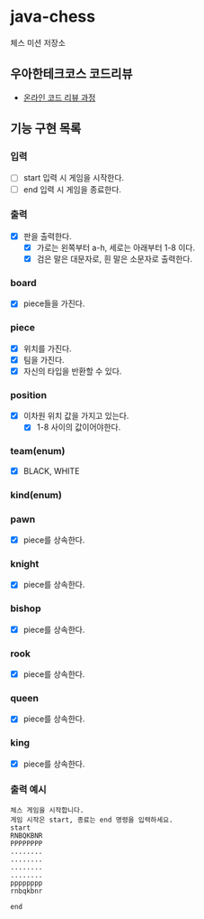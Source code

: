 # java-chess

체스 미션 저장소

## 우아한테크코스 코드리뷰

- [온라인 코드 리뷰 과정](https://github.com/woowacourse/woowacourse-docs/blob/master/maincourse/README.md)

## 기능 구현 목록

### 입력
- [ ] start 입력 시 게임을 시작한다.
- [ ] end 입력 시 게임을 종료한다.

### 출력
- [x] 판을 출력한다.
    - [x] 가로는 왼쪽부터 a-h, 세로는 아래부터 1-8 이다.
    - [x] 검은 말은 대문자로, 흰 말은 소문자로 출력한다.

### board
- [x] piece들을 가진다.

### piece
- [x] 위치를 가진다.
- [x] 팀을 가진다.
- [x] 자신의 타입을 반환할 수 있다.

### position
- [x] 이차원 위치 값을 가지고 있는다.
  - [x] 1-8 사이의 값이어야한다.

### team(enum)
- [x] BLACK, WHITE

### kind(enum)

### pawn
- [x] piece를 상속한다.

### knight
- [x] piece를 상속한다.

### bishop
- [x] piece를 상속한다.

### rook
- [x] piece를 상속한다.

### queen
- [x] piece를 상속한다.

### king
- [x] piece를 상속한다.


### 출력 예시

```
체스 게임을 시작합니다.
게임 시작은 start, 종료는 end 명령을 입력하세요.
start
RNBQKBNR
PPPPPPPP
........
........
........
........
pppppppp
rnbqkbnr

end
```